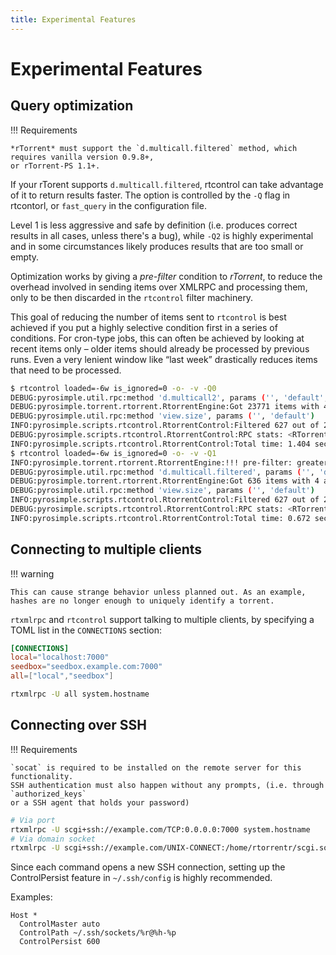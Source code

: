 ```yaml
---
title: Experimental Features
---
```


# Experimental Features

## Query optimization

!!! Requirements

    *rTorrent* must support the `d.multicall.filtered` method, which requires vanilla version 0.9.8+,
    or rTorrent-PS 1.1+.

If your rTorent supports `d.multicall.filtered`, rtcontrol can take advantage of it to return results
faster. The option is controlled by the `-Q` flag in rtcontorl, or `fast_query` in the configuration file.

Level 1 is less aggressive and safe by definition (i.e. produces correct results in all cases, unless there's a bug),
while ``-Q2`` is highly experimental and in some circumstances likely produces results that are too small or empty.

Optimization works by giving a *pre-filter* condition to *rTorrent*, to reduce the overhead involved in
sending items over XMLRPC and processing them, only to be then discarded in the ``rtcontrol`` filter
machinery.

This goal of reducing the number of items sent to ``rtcontrol`` is best achieved if you put
a highly selective condition first in a series of conditions. For cron-type jobs,
this can often be achieved by looking at recent items only – older items should already be processed
by previous runs. Even a very lenient window like “last week” drastically reduces items
that need to be processed.

```bash
$ rtcontrol loaded=-6w is_ignored=0 -o- -v -Q0
DEBUG:pyrosimple.util.rpc:method 'd.multicall2', params ('', 'default', 'd.custom=tm_loaded', 'd.hash=', 'd.ignore_commands=', 'd.name=')
DEBUG:pyrosimple.torrent.rtorrent.RtorrentEngine:Got 23771 items with 4 attributes from 'localhost:415' [<xmlrpc.client._Method object at 0x7ff59c348d30>]
DEBUG:pyrosimple.util.rpc:method 'view.size', params ('', 'default')
INFO:pyrosimple.scripts.rtcontrol.RtorrentControl:Filtered 627 out of 23771 torrents.
DEBUG:pyrosimple.scripts.rtcontrol.RtorrentControl:RPC stats: <RTorrentProxy via json for scgi://localhost:7000?rpc=json>
INFO:pyrosimple.scripts.rtcontrol.RtorrentControl:Total time: 1.404 seconds.
$ rtcontrol loaded=-6w is_ignored=0 -o- -v -Q1
INFO:pyrosimple.torrent.rtorrent.RtorrentEngine:!!! pre-filter: greater=value=$d.custom=tm_loaded,value=1652724506
DEBUG:pyrosimple.util.rpc:method 'd.multicall.filtered', params ('', 'default', 'greater=value=$d.custom=tm_loaded,value=1652724506', 'd.custom=tm_loaded', 'd.hash=', 'd.ignore_commands=', 'd.name=')
DEBUG:pyrosimple.torrent.rtorrent.RtorrentEngine:Got 636 items with 4 attributes from 'localhost:415' [<xmlrpc.client._Method object at 0x7f7f03428dc0>]
DEBUG:pyrosimple.util.rpc:method 'view.size', params ('', 'default')
INFO:pyrosimple.scripts.rtcontrol.RtorrentControl:Filtered 627 out of 23771 torrents.
DEBUG:pyrosimple.scripts.rtcontrol.RtorrentControl:RPC stats: <RTorrentProxy via json for scgi://localhost:7000?rpc=json>
INFO:pyrosimple.scripts.rtcontrol.RtorrentControl:Total time: 0.672 seconds.
```

## Connecting to multiple clients

!!! warning

    This can cause strange behavior unless planned out. As an example, hashes are no longer enough to uniquely identify a torrent.

`rtxmlrpc` and `rtcontrol` support talking to multiple clients, by specifying a TOML list
in the `CONNECTIONS` section:
```toml
[CONNECTIONS]
local="localhost:7000"
seedbox="seedbox.example.com:7000"
all=["local","seedbox"]
```
```bash
rtxmlrpc -U all system.hostname
```

## Connecting over SSH

!!! Requirements

    `socat` is required to be installed on the remote server for this functionality.
    SSH authentication must also happen without any prompts, (i.e. through `authorized_keys`
    or a SSH agent that holds your password)

```bash
# Via port
rtxmlrpc -U scgi+ssh://example.com/TCP:0.0.0.0:7000 system.hostname
# Via domain socket
rtxmlrpc -U scgi+ssh://example.com/UNIX-CONNECT:/home/rtorrentr/scgi.sock system.hostname
```

Since each command opens a new SSH connection, setting up the ControlPersist feature in
`~/.ssh/config` is highly recommended.

Examples:
```
Host *
  ControlMaster auto
  ControlPath ~/.ssh/sockets/%r@%h-%p
  ControlPersist 600
```
